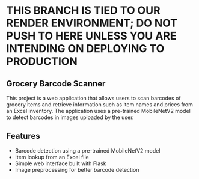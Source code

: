 # THIS BRANCH IS TIED TO OUR RENDER ENVIRONMENT; DO NOT PUSH TO HERE UNLESS YOU ARE INTENDING ON DEPLOYING TO PRODUCTION

## Grocery Barcode Scanner

This project is a web application that allows users to scan barcodes of grocery items and retrieve information such as item names and prices from an Excel inventory. The application uses a pre-trained MobileNetV2 model to detect barcodes in images uploaded by the user.

## Features

- Barcode detection using a pre-trained MobileNetV2 model
- Item lookup from an Excel file
- Simple web interface built with Flask
- Image preprocessing for better barcode detection
